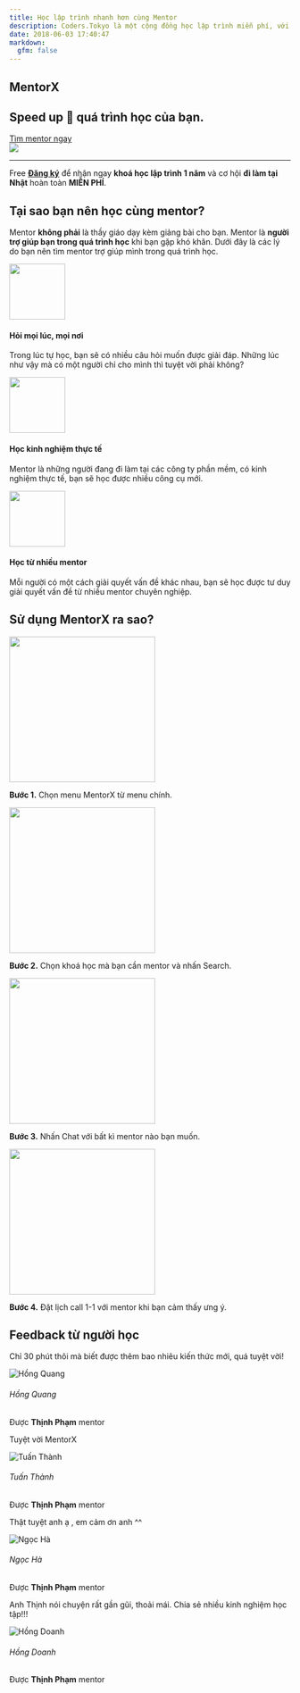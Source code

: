 ```yaml
---
title: Học lập trình nhanh hơn cùng Mentor
description: Coders.Tokyo là một cộng đồng học lập trình miễn phí, với mong muốn tất cả mọi người ở khắp nơi trên thế giới được học lập trình miễn phí.
date: 2018-06-03 17:40:47
markdown:
  gfm: false
---
```


<div class="main-container">
  <section class="cover height-80 text-center">
    <div class="container pos-vertical-center">
      <div class="row">
        <div class="col-md-10 col-lg-12">
          <h1 class="color--primary">MentorX</h1>
          <h2 class="h1">Speed up 🚀 quá trình học của bạn.</h2>
          <a class="btn btn--primary type--uppercase"
            href="https://school.coders.tokyo/coding-mentor"
            target="_blank">
            <span class="btn__text">
              Tìm mentor ngay
            </span>
          </a>
          <!--end of modal instance-->
        </div>
      </div>
      <!--end of row-->
    </div>
    <!--end of container-->
  </section>
  <img class="d-none" src="https://coders.tokyo/images/meta-cover.jpg" />

  <section class="cta cta-4 space--xxs unpad--bottom">
    <div class="container">
      <div class="row">
        <div class="col-md-12 text-center">
          <hr>
          <span class="label label--inline">Free</span>
          <span><a href="http://school.coders.tokyo/register" target="_blank"><b>Đăng ký</b></a> để nhận ngay <b class="color--primary-2">khoá học lập trình 1 năm</b> và cơ hội <b class="color--primary-2">đi làm tại Nhật</b> hoàn toàn <b class="color--primary-2">MIỄN PHÍ</b>.</span>
        </div>
      </div>
      <!--end of row-->
    </div>
    <!--end of container-->
  </section>

  <section>
    <div class="container">
        <div class="row justify-content-center pb-5">
            <div class="col-md-8 text-center">
                <h2>Tại sao bạn nên học cùng mentor?</h2>
                <p class="lead">
                    Mentor <b>không phải</b> là thầy giáo dạy kèm giảng bài cho bạn. Mentor là <b>người trợ giúp bạn trong quá trình học</b> khi bạn gặp khó khăn. Dưới đây là các lý do bạn nên tìm mentor trợ giúp mình trong quá trình học.
                </p>
            </div>
        </div>
        <div class="row text-center">
            <div class="col-md-4">
                <div class="feature feature-3 boxed boxed--lg boxed--border">
                    <img height="100" src="/images/mentor/time-management.svg">
                    <h4>Hỏi mọi lúc, mọi nơi</h4>
                    <p>
                        Trong lúc tự học, bạn sẽ có nhiều câu hỏi muốn được giải đáp. Những lúc như vậy mà có một người chỉ cho mình thì tuyệt vời phải không?
                    </p>
                </div>
            </div>
            <div class="col-md-4">
                <div class="feature feature-3 boxed boxed--lg boxed--border">
                    <img height="100" src="/images/mentor/teaching.svg">
                    <h4>Học kinh nghiệm thực tế</h4>
                    <p>
                        Mentor là những người đang đi làm tại các công ty phần mềm, có kinh nghiệm thực tế, bạn sẽ học được nhiều công cụ mới.
                    </p>
                </div>
            </div>
            <div class="col-md-4">
                <div class="feature feature-3 boxed boxed--lg boxed--border">
                    <img height="100" src="/images/mentor/group.svg">
                    <h4>Học từ nhiều mentor</h4>
                    <p>
                        Mỗi người có một cách giải quyết vấn đề khác nhau, bạn sẽ học được tư duy giải quyết vấn đề từ nhiều mentor chuyên nghiệp.
                    </p>
                </div>
            </div>
        </div>
    </div>
  </section>

  <section>
    <div class="container">
      <div class="row pb-5">
        <div class="col-md-12 text-center">
            <h2>Sử dụng MentorX ra sao?</h2>
        </div>
      </div>
      <div class="row text-center">
        <div class="col-md-3 mb-5">
            <img class="rounded-circle border" width="261" src="/images/mentor/how-1.png">
            <p><b>Bước 1.</b> Chọn menu MentorX từ menu chính.</p>
        </div>
        <div class="col-md-3 mb-5">
            <img class="rounded-circle border" width="261" src="/images/mentor/how-2.png">
            <p><b>Bước 2.</b> Chọn khoá học mà bạn cần mentor và nhấn Search.</p>
        </div>
        <div class="col-md-3 mb-5">
            <img class="rounded-circle border" width="261" src="/images/mentor/how-3.png">
            <p><b>Bước 3.</b> Nhấn Chat với bất kì mentor nào bạn muốn.</p>
        </div>
        <div class="col-md-3 mb-5">
            <img class="rounded-circle border" width="261" src="/images/mentor/how-4.png">
            <p><b>Bước 4.</b> Đặt lịch call 1-1 với mentor khi bạn cảm thấy ưng ý.</p>
        </div>
      </div>
      <!--end of row-->
    </div>
    <!--end of container-->
  </section>
 
  <section>
      <div class="container">
        <div class="row">
          <div class="col-md-12 text-center">
              <h2>
                  Feedback từ người học
              </h2>
          </div>
        </div>
        <div class="row">
            <div class="col-lg-3 col-md-6 mb35">
                                  <div class="box-feedback">
                                      <div class="box-feedback__content mb15">
                                          <p class="comment">
                                              Chỉ 30 phút thôi mà biết được thêm bao nhiêu kiến thức mới, quá tuyệt vời!
                                          </p>
                                      </div>
                                      <div class="box-feedback__info">
                                          <div class="row align-items-center">
                                              <div class="col-3">
                                                  <div class="box-feedback__avatar">
                                                      <img src="/images/avatar-default.svg" alt="Hồng Quang">
                                                  </div>
                                              </div>
                                              <div class="col-9">
                                                  <h6 class="box-feedback__name">
                                                      Hồng Quang
                                                  </h6>
                                                  <p class="box-feedback__mentor">
                                                      Được <strong>Thịnh Phạm</strong> mentor
                                                  </p>
                                              </div>
                                          </div>
                                      </div>
                                  </div>
                              </div>
            <div class="col-lg-3 col-md-6 mb35">
                            <div class="box-feedback">
                                <div class="box-feedback__content mb15">
                                    <p class="comment">
                                        Tuyệt vời MentorX
                                    </p>
                                </div>
                                <div class="box-feedback__info">
                                    <div class="row align-items-center">
                                        <div class="col-3">
                                            <div class="box-feedback__avatar">
                                                <img src="/images/avatar-default.svg" alt="Tuấn Thành">
                                            </div>
                                        </div>
                                        <div class="col-9">
                                            <h6 class="box-feedback__name">
                                                Tuấn Thành
                                            </h6>
                                            <p class="box-feedback__mentor">
                                                Được <strong>Thịnh Phạm</strong> mentor
                                            </p>
                                        </div>
                                    </div>
                                </div>
                            </div>
                        </div>
            <div class="col-lg-3 col-md-6 mb35">
                            <div class="box-feedback">
                                <div class="box-feedback__content mb15">
                                    <p class="comment">
                                        Thật tuyệt anh ạ , em cảm ơn anh ^^
                                    </p>
                                </div>
                                <div class="box-feedback__info">
                                    <div class="row align-items-center">
                                        <div class="col-3">
                                            <div class="box-feedback__avatar">
                                                <img src="/images/avatar-default.svg" alt="Ngọc Hà">
                                            </div>
                                        </div>
                                        <div class="col-9">
                                            <h6 class="box-feedback__name">
                                                Ngọc Hà
                                            </h6>
                                            <p class="box-feedback__mentor">
                                                Được <strong>Thịnh Phạm</strong> mentor
                                            </p>
                                        </div>
                                    </div>
                                </div>
                            </div>
                        </div>                              
            <div class="col-lg-3 col-md-6 mb35">
                            <div class="box-feedback">
                                <div class="box-feedback__content mb15">
                                    <p class="comment">
                                        Anh Thịnh nói chuyện rất gần gũi, thoải mái. Chia sẻ nhiều kinh nghiệm học tập!!!
                                    </p>
                                </div>
                                <div class="box-feedback__info">
                                    <div class="row align-items-center">
                                        <div class="col-3">
                                            <div class="box-feedback__avatar">
                                                <img src="/images/avatar-default.svg" alt="Hồng Doanh">
                                            </div>
                                        </div>
                                        <div class="col-9">
                                            <h6 class="box-feedback__name">
                                                Hồng Doanh
                                            </h6>
                                            <p class="box-feedback__mentor">
                                                Được <strong>Thịnh Phạm</strong> mentor
                                            </p>
                                        </div>
                                    </div>
                                </div>
                            </div>
                        </div>
        </div>
        <!--end of row-->
      </div>
      <!--end of container-->
    </section>
</h5>

